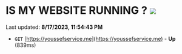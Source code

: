 # IS MY WEBSITE RUNNING ? [![](https://img.shields.io/static/v1?label=Sponsor&message=%E2%9D%A4&logo=GitHub&color=%23fe8e86)](https://github.com/sponsors/<username>)

Last updated: **8/17/2023, 11:54:43 PM**

- `GET` [https://youssefservice.me](https://youssefservice.me) - **Up** (839ms)
